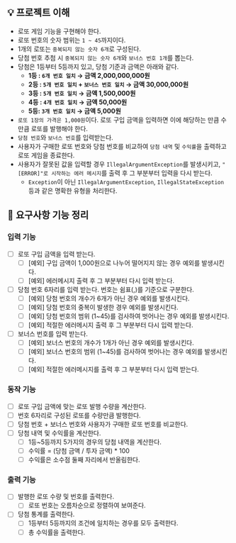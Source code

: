 ## 💡 프로젝트 이해

- 로또 게임 기능을 구현해야 한다.
- 로또 번호의 숫자 범위는 `1 ~ 45`까지이다.
- 1개의 로또는 `중복되지 않는 숫자 6개`로 구성된다.
- 당첨 번호 추첨 시 `중복되지 않는 숫자 6개`와 `보너스 번호 1개`를 뽑는다.
- 당첨은 1등부터 5등까지 있고, 당첨 기준과 금액은 아래와 같다.
    - **1등 : `6개 번호 일치` → 금액 2,000,000,000원**
    - **2등 : `5개 번호 일치`  + `보너스 번호 일치` → 금액 30,000,000원**
    - **3등 : `5개 번호 일치` → 금액 1,500,000원**
    - **4등 : `4개 번호 일치` → 금액 50,000원**
    - **5등: `3개 번호 일치` → 금액 5,000원**
- `로또 1장의 가격은 1,000원`이다. 로또 구입 금액을 입력하면 이에 해당하는 만큼 수만큼 로또를 발행해야 한다.
- `당첨 번호`와 `보너스 번호`를 입력받는다.
- 사용자가 구매한 로또 번호와 당첨 번호를 비교하여 `당첨 내역` 및 `수익률`을 출력하고 로또 게임을 종료한다.
- 사용자가 잘못된 값을 입력할 경우 `IllegalArgumentException`를 발생시키고, `"[ERROR]"로 시작하는 에러 메시지`를 출력 후 그 부분부터 입력을 다시 받는다.
    - `Exception`이 아닌 `IllegalArgumentException`, `IllegalStateException` 등과 같은 명확한 유형을 처리한다.


## 🚀 요구사항 기능 정리

### 입력 기능

- [ ]  로또 구입 금액을 입력 받는다.
    - [ ]  [예외] 구입 금액이 1,000원으로 나누어 떨어지지 않는 경우 예외를 발생시킨다.
    - [ ]  [예외] 에러메시지 출력 후 그 부분부터 다시 입력 받는다.
- [ ]  당첨 번호 6자리를 입력 받는다. 번호는 쉼표(,)를 기준으로 구분한다.
    - [ ]  [예외] 당첨 번호의 개수가 6개가 아닌 경우 예외를 발생시킨다.
    - [ ]  [예외] 당첨 번호의 중복이 발생한 경우 예외를 발생시킨다.
    - [ ]  [예외] 당첨 번호의 범위 (1~45)를 검사하여 벗어나는 경우 예외를 발생시킨다.
    - [ ]  [예외] 적절한 에러메시지 출력 후 그 부분부터 다시 입력 받는다.
- [ ]  보너스 번호를 입력 받는다.
    - [ ]  [예외] 보너스 번호의 개수가 1개가 아닌 경우 예외를 발생시킨다.
    - [ ]  [예외] 보너스 번호의 범위 (1~45)를 검사하여 벗어나는 경우 예외를 발생시킨다.
    - [ ]  [예외] 적절한 에러메시지를 출력 후 그 부분부터 다시 입력 받는다.

### 동작 기능

- [ ]  로또 구입 금액에 맞는 로또 발행 수량을 계산한다.
- [ ]  번호 6자리로 구성된 로또를 수량만큼 발행한다.
- [ ]  당첨 번호 + 보너스 번호와 사용자가 구매한 로또 번호를 비교한다.
- [ ]  당첨 내역 및 수익률을 계산한다.
    - [ ]  1등~5등까지 5가지의 경우의 당첨 내역을 계산한다.
    - [ ]  수익률 = (당첨 금액 / 투자 금액) * 100
    - [ ]  수익률은 소수점 둘째 자리에서 반올림한다.

### 출력 기능

- [ ]  발행한 로또 수량 및 번호를 출력한다.
    - [ ]  로또 번호는 오름차순으로 정렬하여 보여준다.
- [ ]  당첨 통계를 출력한다.
    - [ ]  1등부터 5등까지의 조건에 일치하는 경우를 모두 출력한다.
    - [ ]  총 수익률을 출력한다.